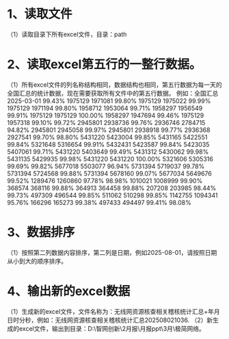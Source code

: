 # 1、读取文件
（1）读取目录下所有excel文件，目录：path
# 2、读取excel第五行的一整行数据。
（1）所有excel文件的列名称结构相同，数据结构也相同，第五行数据为每一天的全国汇总的统计数据，现在需要获取所有文件中的第五行数据。
例如：全国汇总    2025-03-01    99.43%    1975129    1971081    99.80%    1975129    1975022    99.99%    1975129    1971194    99.80%    1958712    1953064    99.71%    1958297    1956549    99.91%    1975129    1975129    100.00%    1958297    1947694    99.46%    1975129    1957318    99.10%    99.72%    2945801    2938736    99.76%    2936746    2784715    94.82%    2945801    2945058    99.97%    2945801    2938918    99.77%    2936368    2927541    99.70%    98.80%    5431220    5423004    99.85%    5431165    5422551    99.84%    5321648    5316654    99.91%    5432431    5423587    99.84%    5423035    5407061    99.71%    5431220    5403649    99.49%    5431312    5430062    99.98%    5431135    5429935    99.98%    5431220    5431220    100.00%    5321606    5305316    99.69%    99.82%    5677018    5503077    96.94%    5731394    5719037    99.78%    5731394    5724568    99.88%    5731394    5678160    99.07%    5677034    5649676    99.52%    1289476    1260860    97.78%    98.98%    1010021    1008999    99.90%    368574    368116    99.88%    364913    364458    99.88%    207208    203985    98.44%    99.73%    497309    496544    99.85%    511062    510298    99.85%    1142755    1094341    95.76%    166296    165273    99.38%    497433    494497    99.41%    98.08%
# 3、数据排序
（1）按照第二列数据内容排序，第二列是日期，例如2025-08-01，请按照日期从小到大的顺序排序。
# 4、输出新的excel数据
（1）生成新的excel文件，文件名称为：无线网资源核查相关稽核统计汇总+年月日时分秒，例如：无线网资源核查相关稽核统计汇总202508021036.
（2）新生成的excel文件，输出到目录：D:\智网创新\2月报\月报ppt\3月\极简网络。
